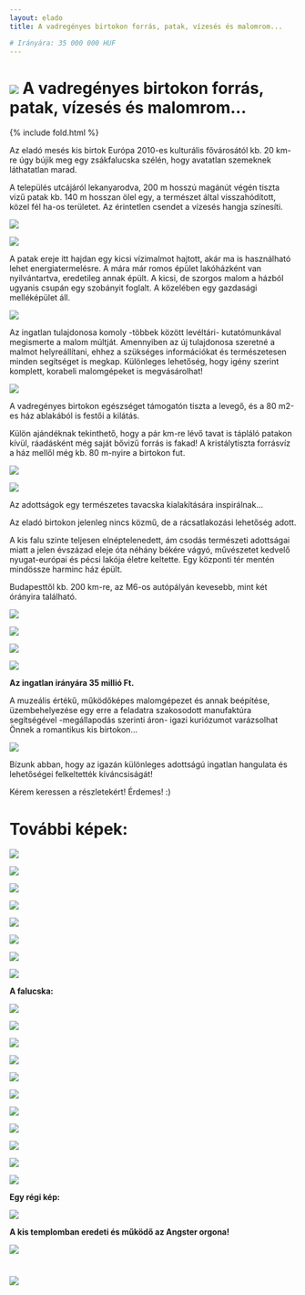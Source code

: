 ```yaml
---
layout: elado
title: A vadregényes birtokon forrás, patak, vízesés és malomrom...

# Irányára: 35 000 000 HUF
---
```


# ![](https://i.imgur.com/jAxeORh.jpg) A vadregényes birtokon forrás, patak, vízesés és malomrom...

{% include fold.html %}

Az eladó mesés kis birtok Európa 2010-es kulturális fővárosától kb. 20 km-re úgy bújik meg egy zsákfalucska szélén, hogy avatatlan szemeknek láthatatlan marad.

A település utcájáról lekanyarodva, 200 m hosszú magánút végén tiszta vizű patak kb. 140 m hosszan ölel egy, a természet által visszahódított, közel fél ha-os területet. Az érintetlen csendet a vízesés hangja színesíti. 

![](https://i.imgur.com/7M5Q1MW.jpg)

![](https://i.imgur.com/Hzahu1p.jpg)

A patak ereje itt hajdan egy kicsi vízimalmot hajtott, akár ma is használható lehet energiatermelésre. A mára már romos épület lakóházként van nyilvántartva, eredetileg annak épült. A kicsi, de szorgos malom a házból ugyanis csupán egy szobányit foglalt. A közelében egy gazdasági melléképület áll.

![](https://i.imgur.com/yb5d4IN.jpg)

Az ingatlan tulajdonosa komoly -többek között levéltári- kutatómunkával megismerte a malom múltját. Amennyiben az új tulajdonosa szeretné a malmot helyreállítani, ehhez a szükséges információkat és természetesen minden segítséget is megkap. Különleges lehetőség, hogy igény szerint komplett, korabeli malomgépeket is megvásárolhat!

![](https://i.imgur.com/YsGiD5z.jpg)

A vadregényes birtokon egészséget támogatón tiszta a levegő, és a 80 m2-es ház ablakából is festői a kilátás. 

Külön ajándéknak tekinthető, hogy a pár km-re lévő tavat is tápláló patakon kívül, ráadásként még saját bővizű forrás is fakad! A kristálytiszta forrásvíz a ház mellől még kb. 80 m-nyire a birtokon fut.

![](https://i.imgur.com/C9xsxY0.jpg)

![](https://i.imgur.com/0bydAg9.jpg)

Az adottságok egy természetes tavacska kialakítására inspirálnak…

Az eladó birtokon jelenleg nincs közmű, de a rácsatlakozási lehetőség adott.

A kis falu szinte teljesen elnéptelenedett, ám csodás természeti adottságai miatt a jelen évszázad eleje óta néhány békére vágyó, művészetet kedvelő nyugat-európai és pécsi lakója életre keltette. Egy központi tér mentén mindössze harminc ház épült.

Budapesttől kb. 200 km-re, az M6-os autópályán kevesebb, mint két órányira található.

![](https://i.imgur.com/gpNKZ3C.jpg)

![](https://i.imgur.com/BiKYpzl.jpg)

![](https://i.imgur.com/DPWNGxf.jpg)

![](https://i.imgur.com/yDp1qx6.jpg)

**Az ingatlan irányára 35 millió Ft.**

A muzeális értékű, működőképes malomgépezet és annak beépítése, üzembehelyezése egy erre a feladatra szakosodott manufaktúra segítségével -megállapodás szerinti áron- igazi kuriózumot varázsolhat Önnek a romantikus kis birtokon…

![](https://i.imgur.com/9WMJYQI.jpg)

Bízunk abban, hogy az igazán különleges adottságú ingatlan hangulata és lehetőségei felkeltették kíváncsiságát! 

Kérem keressen a részletekért! Érdemes! :)

# További képek:

![](https://i.imgur.com/dL47xDC.jpg)

![](https://i.imgur.com/hIiq3L4.jpg)

![](https://i.imgur.com/hXwGHBR.jpg)

![](https://i.imgur.com/0pM6mxj.jpg)

![](https://i.imgur.com/njfzevG.jpg)

![](https://i.imgur.com/QDrj0TQ.jpg)

![](https://i.imgur.com/tolA7JR.jpg)

![](https://i.imgur.com/wI4P9l7.jpg)

**A falucska:**

![](https://i.imgur.com/CXeF2Th.jpg)

![](https://i.imgur.com/Q9x2zIV.jpg)

![](https://i.imgur.com/jWeY8UB.jpg)

![](https://i.imgur.com/UHWe5HX.jpg)

![](https://i.imgur.com/sC9YMqb.jpg)

![](https://i.imgur.com/J3029SJ.jpg)

![](https://i.imgur.com/GFgyQny.jpg)

![](https://i.imgur.com/kB5Zpw0.jpg)

![](https://i.imgur.com/MhDVZHC.jpg)

![](https://i.imgur.com/pvhfVHg.jpg)

![](https://i.imgur.com/RXYayuu.jpg)

**Egy régi kép:** 

![](https://i.imgur.com/jJzN4kw.jpg)

**A kis templomban eredeti és működő az Angster orgona!**

![](https://i.imgur.com/LPjHAu0.jpg)

# ![](https://i.imgur.com/Wz1ShYs.jpg)




